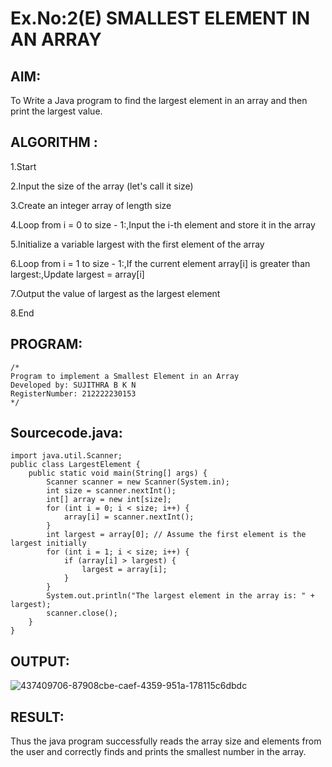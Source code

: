 # Ex.No:2(E) SMALLEST ELEMENT IN AN ARRAY

## AIM:
To Write a Java program to find the largest element in an array and then print the largest value.

## ALGORITHM :
1.Start

2.Input the size of the array (let's call it size)

3.Create an integer array of length size

4.Loop from i = 0 to size - 1:,Input the i-th element and store it in the array

5.Initialize a variable largest with the first element of the array

6.Loop from i = 1 to size - 1:,If the current element array[i] is greater than largest:,Update largest = array[i]

7.Output the value of largest as the largest element

8.End

## PROGRAM:
```
/*
Program to implement a Smallest Element in an Array
Developed by: SUJITHRA B K N
RegisterNumber: 212222230153
*/
```

## Sourcecode.java:

```
import java.util.Scanner;
public class LargestElement {
    public static void main(String[] args) {
        Scanner scanner = new Scanner(System.in);
        int size = scanner.nextInt();
        int[] array = new int[size];
        for (int i = 0; i < size; i++) {
            array[i] = scanner.nextInt();
        }
        int largest = array[0]; // Assume the first element is the largest initially
        for (int i = 1; i < size; i++) {
            if (array[i] > largest) {
                largest = array[i];
            }
        }
        System.out.println("The largest element in the array is: " + largest);
        scanner.close();
    }
}
```

## OUTPUT:

![437409706-87908cbe-caef-4359-951a-178115c6dbdc](https://github.com/user-attachments/assets/8174072f-c34b-47cc-89c7-5c19b8fb80c0)

## RESULT:
Thus the java program successfully reads the array size and elements from the user and correctly finds and prints the smallest number in the array.
